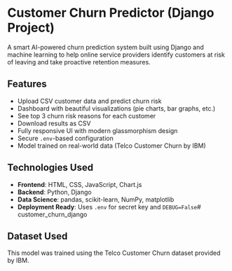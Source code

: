 # Customer Churn Predictor (Django Project)

A smart AI-powered churn prediction system built using Django and machine learning to help online service providers identify customers at risk of leaving and take proactive retention measures.

## Features

- Upload CSV customer data and predict churn risk
- Dashboard with beautiful visualizations (pie charts, bar graphs, etc.)
- See top 3 churn risk reasons for each customer
- Download results as CSV
- Fully responsive UI with modern glassmorphism design
- Secure `.env`-based configuration
- Model trained on real-world data (Telco Customer Churn by IBM)

## Technologies Used

- **Frontend**: HTML, CSS, JavaScript, Chart.js
- **Backend**: Python, Django
- **Data Science**: pandas, scikit-learn, NumPy, matplotlib
- **Deployment Ready**: Uses `.env` for secret key and `DEBUG=False`# customer_churn_django

## Dataset Used
This model was trained using the Telco Customer Churn dataset provided by IBM.
